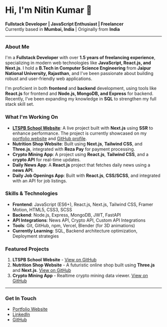  # Hi, I'm Nitin Kumar 👋

**Fullstack Developer | JavaScript Enthusiast | Freelancer**  
Currently based in **Mumbai, India** | Originally from **India**

---

### About Me

I'm a **Fullstack Developer** with over **1.5 years of freelancing experience**, specializing in modern web technologies like **JavaScript, React.js, and Next.js**. I hold a **B.Tech in Computer Science Engineering** from **Jaipur National University, Rajasthan**, and I've been passionate about building robust and user-friendly web applications.

I'm proficient in both **frontend** and **backend** development, using tools like **React.js** for frontend and **Node.js, MongoDB, and Express** for backend. Recently, I've been expanding my knowledge in **SQL** to strengthen my full stack skill set.

### What I'm Working On
- **[LTSPB School Website](https://github.com/your-school-website)**: A live project built with **Next.js** using **SSR** to enhance performance. The project is currently showcased on my [portfolio website](https://your-portfolio.com) and [GitHub profile](https://github.com/your-github).
- **Nutrition Shop Website**: Built using **Next.js**, **Tailwind CSS**, and **Three.js**, integrated with **Reza Pay** for payment processing.
- **Crypto Mining App**: A project using **React.js**, **Tailwind CSS**, and a **crypto API** for real-time updates.
- **Daily News App**: A **React.js** project that fetches daily news using a **news API**.
- **Daily Job Openings App**: Built with **React.js**, **CSS/SCSS**, and integrated with an API for job listings.

### Skills & Technologies
- **Frontend**: JavaScript (ES6+), React.js, Next.js, Tailwind CSS, Framer Motion, HTML5, CSS3, SCSS
- **Backend**: Node.js, Express, MongoDB, JWT, FastAPI
- **API Integrations**: News API, Crypto API, Custom API Integrations
- **Tools**: Git, GitHub, npm, Vercel, Blender (for 3D animations)
- **Currently Learning**: SQL, Backend architecture optimization, Deployment strategies

### Featured Projects
1. **LTSPB School Website** - [View on GitHub](https://github.com/your-school-website)
2. **Nutrition Shop Website** - A futuristic online shop built using **Three.js** and **Next.js**. [View on GitHub](https://github.com/nutrition-shop)
3. **Crypto Mining App** - Realtime crypto mining data viewer. [View on GitHub](https://github.com/crypto-mining-app)

---

### Get In Touch

- [Portfolio Website](https://your-portfolio.com)
- [LinkedIn](https://www.linkedin.com/in/nitin-kumar/)
- [GitHub](https://github.com/your-github)
